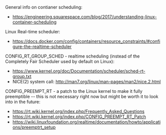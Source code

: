 General info on contianer scheduling:
- https://engineering.squarespace.com/blog/2017/understanding-linux-container-scheduling

Linux Real-time scheduler:
- https://docs.docker.com/config/containers/resource_constraints/#configure-the-realtime-scheduler


CONFIG_RT_GROUP_SCHED - realtime scheduling (instead of the Completely Fair Scheduler used by default on Linux):
- https://www.kernel.org/doc/Documentation/scheduler/sched-rt-group.txt
- NICE(2) system call: http://man7.org/linux/man-pages/man2/nice.2.html

CONFIG_PREEMPT_RT - a patch to the Linux kernel to make it fully preemptible -- this is not necessary right now but might be worth it to look into in the future:
- https://rt.wiki.kernel.org/index.php/Frequently_Asked_Questions
- https://rt.wiki.kernel.org/index.php/CONFIG_PREEMPT_RT_Patch
- https://wiki.linuxfoundation.org/realtime/documentation/howto/applications/preemptrt_setup

